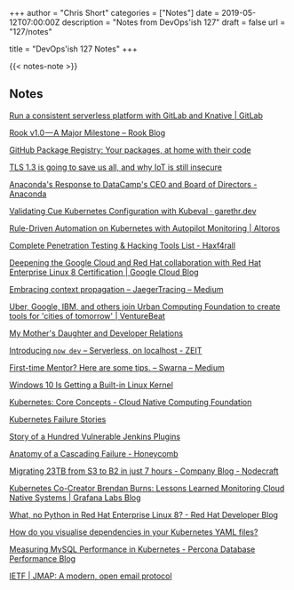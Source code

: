 +++
author = "Chris Short"
categories = ["Notes"]
date = 2019-05-12T07:00:00Z
description = "Notes from DevOps'ish 127"
draft = false
url = "127/notes"

title = "DevOps'ish 127 Notes"
+++

{{< notes-note >}}

## Notes

[Run a consistent serverless platform with GitLab and Knative | GitLab](https://about.gitlab.com/2019/05/02/running-a-consistent-serverless-platform/)

[Rook v1.0 — A Major Milestone – Rook Blog](https://blog.rook.io/rook-v1-0-a-major-milestone-689ca4c75508)

[GitHub Package Registry: Your packages, at home with their code](https://github.com/features/package-registry?utm_campaign=1557516528&utm_medium=social&utm_source=twitter&utm_content=1557516528)

[TLS 1.3 is going to save us all, and why IoT is still insecure](https://blog.cloudflare.com/why-iot-is-insecure/)

[Anaconda's Response to DataCamp's CEO and Board of Directors - Anaconda](https://www.anaconda.com/anaconda-response-to-datacamps-ceo-and-board-of-directors/)

[Validating Cue Kubernetes Configuration with Kubeval · garethr.dev](https://garethr.dev/2019/04/validating-cue-kubernetes-configuration-with-kubeval/)

[Rule-Driven Automation on Kubernetes with Autopilot Monitoring | Altoros](https://www.altoros.com/blog/rule-driven-automation-on-kubernetes-with-autopilot-monitoring/)

[Complete Penetration Testing & Hacking Tools List - Haxf4rall](https://haxf4rall.com/2019/05/03/hacking-tools-list/)

[Deepening the Google Cloud and Red Hat collaboration with Red Hat Enterprise Linux 8 Certification | Google Cloud Blog](https://cloud.google.com/blog/topics/partners/deepening-our-collaboration-with-red-hat-with-red-hat-enterprise-linux-8-certification)

[Embracing context propagation – JaegerTracing – Medium](https://medium.com/jaegertracing/embracing-context-propagation-7100b9b6029a)

[Uber, Google, IBM, and others join Urban Computing Foundation to create tools for 'cities of tomorrow' | VentureBeat](https://venturebeat.com/2019/05/07/uber-google-ibm-and-others-join-the-urban-computing-foundation-to-create-tools-for-cities-of-tomorrow/)

[My Mother's Daughter and Developer Relations](https://jessica.dev/2019/05/02/my-mothers-daughter-and-devrel/index.html)

[Introducing `now dev` – Serverless, on localhost - ZEIT](https://zeit.co/blog/now-dev)

[First-time Mentor? Here are some tips. – Swarna – Medium](https://medium.com/@skpodila/first-time-mentor-here-are-some-tips-7e1ec3b26272)

[Windows 10 Is Getting a Built-in Linux Kernel](https://www.howtogeek.com/413564/windows-10-is-getting-a-built-in-linux-kernel/)

[Kubernetes: Core Concepts - Cloud Native Computing Foundation](https://www.cncf.io/blog/2019/05/10/kubernetes-core-concepts/)

[Kubernetes Failure Stories](https://k8s.af/)

[Story of a Hundred Vulnerable Jenkins Plugins](https://www.nccgroup.trust/uk/about-us/newsroom-and-events/blogs/2019/may/story-of-a-hundred-vulnerable-jenkins-plugins/)

[Anatomy of a Cascading Failure - Honeycomb](https://www.honeycomb.io/blog/anatomy-of-a-cascading-failure/)

[Migrating 23TB from S3 to B2 in just 7 hours - Company Blog - Nodecraft](https://nodecraft.com/blog/development/migrating-23tb-from-s3-to-b2-in-just-7-hours)

[Kubernetes Co-Creator Brendan Burns: Lessons Learned Monitoring Cloud Native Systems | Grafana Labs Blog](https://grafana.com/blog/2019/05/08/kubernetes-co-creator-brendan-burns-lessons-learned-monitoring-cloud-native-systems/)

[What, no Python in Red Hat Enterprise Linux 8? - Red Hat Developer Blog](https://developers.redhat.com/blog/2019/05/07/what-no-python-in-red-hat-enterprise-linux-8/)

[How do you visualise dependencies in your Kubernetes YAML files?](https://learnk8s.io/visualise-dependencies-kubernetes/)

[Measuring MySQL Performance in Kubernetes - Percona Database Performance Blog](https://www.percona.com/blog/2019/05/09/measuring-mysql-performance-kubernetes/)

[IETF | JMAP: A modern, open email protocol](https://www.ietf.org/blog/jmap/)
